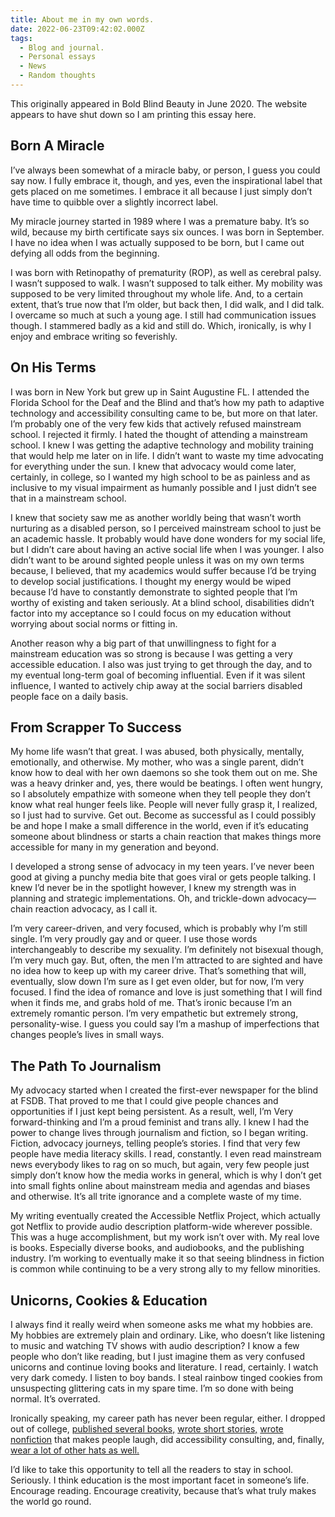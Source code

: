 ```yaml
---
title: About me in my own words.
date: 2022-06-23T09:42:02.000Z
tags:
  - Blog and journal.
  - Personal essays
  - News
  - Random thoughts
---
```


This originally appeared in Bold Blind Beauty in June 2020. The website appears to have shut down so I am printing this essay here.

## Born A Miracle

I’ve always been somewhat of a miracle baby, or person, I guess you could say now. I fully embrace it, though, and yes, even the inspirational label that gets placed on me sometimes. I embrace it all because I just simply don’t have time to quibble over a slightly incorrect label.

My miracle journey started in 1989 where I was a premature baby. It’s so wild, because my birth certificate says six ounces. I was born in September. I have no idea when I was actually supposed to be born, but I came out defying all odds from the beginning.

I was born with Retinopathy of prematurity (ROP), as well as cerebral palsy. I wasn’t supposed to walk. I wasn’t supposed to talk either. My mobility was supposed to be very limited throughout my whole life. And, to a certain extent, that’s true now that I’m older, but back then, I did walk, and I did talk. I overcame so much at such a young age. I still had communication issues though. I stammered badly as a kid and still do. Which, ironically, is why I enjoy and embrace writing so feverishly.

## On His Terms

I was born in New York but grew up in Saint Augustine FL. I attended the Florida School for the Deaf and the Blind and that’s how my path to adaptive technology and accessibility consulting came to be, but more on that later. I’m probably one of the very few kids that actively refused mainstream school. I rejected it firmly. I hated the thought of attending a mainstream school. I knew I was getting the adaptive technology and mobility training that would help me later on in life. I didn’t want to waste my time advocating for everything under the sun. I knew that advocacy would come later, certainly, in college, so I wanted my high school to be as painless and as inclusive to my visual impairment as humanly possible and I just didn’t see that in a mainstream school.

I knew that society saw me as another worldly being that wasn’t worth nurturing as a disabled person, so I perceived mainstream school to just be an academic hassle. It probably would have done wonders for my social life, but I didn’t care about having an active social life when I was younger. I also didn’t want to be around sighted people unless it was on my own terms because, I believed, that my academics would suffer because I’d be trying to develop social justifications. I thought my energy would be wiped because I’d have to constantly demonstrate to sighted people that I’m worthy of existing and taken seriously. At a blind school, disabilities didn’t factor into my acceptance so I could focus on my education without worrying about social norms or fitting in.

Another reason why a big part of that unwillingness to fight for a mainstream education was so strong is because I was getting a very accessible education. I also was just trying to get through the day, and to my eventual long-term goal of becoming influential. Even if it was silent influence, I wanted to actively chip away at the social barriers disabled people face on a daily basis.

## From Scrapper To Success

My home life wasn’t that great. I was abused, both physically, mentally, emotionally, and otherwise. My mother, who was a single parent, didn’t know how to deal with her own daemons so she took them out on me. She was a heavy drinker and, yes, there would be beatings. I often went hungry, so I absolutely empathize with someone when they tell people they don’t know what real hunger feels like. People will never fully grasp it, I realized, so I just had to survive. Get out. Become as successful as I could possibly be and hope I make a small difference in the world, even if it’s educating someone about blindness or starts a chain reaction that makes things more accessible for many in my generation and beyond.

I developed a strong sense of advocacy in my teen years. I’ve never been good at giving a punchy media bite that goes viral or gets people talking. I knew I’d never be in the spotlight however, I knew my strength was in planning and strategic implementations. Oh, and trickle-down advocacy—chain reaction advocacy, as I call it.

I’m very career-driven, and very focused, which is probably why I’m still single. I’m very proudly gay and or queer. I use those words interchangeably to describe my sexuality. I’m definitely not bisexual though, I’m very much gay. But, often, the men I’m attracted to are sighted and have no idea how to keep up with my career drive. That’s something that will, eventually, slow down I’m sure as I get even older, but for now, I’m very focused. I find the idea of romance and love is just something that I will find when it finds me, and grabs hold of me. That’s ironic because I’m an extremely romantic person. I’m very empathetic but extremely strong, personality-wise. I guess you could say I’m a mashup of imperfections that changes people’s lives in small ways.

## The Path To Journalism

My advocacy started when I created the first-ever newspaper for the blind at FSDB. That proved to me that I could give people chances and opportunities if I just kept being persistent. As a result, well, I’m Very forward-thinking and I’m a proud feminist and trans ally. I knew I had the power to change lives through journalism and fiction, so I began writing. Fiction, advocacy journeys, telling people’s stories. I find that very few people have media literacy skills. I read, constantly. I even read mainstream news everybody likes to rag on so much, but again, very few people just simply don’t know how the media works in general, which is why I don’t get into small fights online about mainstream media and agendas and biases and otherwise. It’s all trite ignorance and a complete waste of my time.

My writing eventually created the Accessible Netflix Project, which actually got Netflix to provide audio description platform-wide wherever possible. This was a huge accomplishment, but my work isn’t over with. My real love is books. Especially diverse books, and audiobooks, and the publishing industry. I’m working to eventually make it so that seeing blindness in fiction is common while continuing to be a very strong ally to my fellow minorities.

## Unicorns, Cookies & Education

I always find it really weird when someone asks me what my hobbies are. My hobbies are extremely plain and ordinary. Like, who doesn’t like listening to music and watching TV shows with audio description? I know a few people who don’t like reading, but I just imagine them as very confused unicorns and continue loving books and literature. I read, certainly. I watch very dark comedy. I listen to boy bands. I steal rainbow tinged cookies from unsuspecting glittering cats in my spare time. I’m so done with being normal. It’s overrated.

Ironically speaking, my career path has never been regular, either. I dropped out of college, [published several books,](/books) [wrote short stories,](/shorts) [wrote nonfiction](/writings) that makes people laugh, did accessibility consulting, and, finally, [wear a lot of other hats as well.](/resume)

I’d like to take this opportunity to tell all the readers to stay in school. Seriously. I think education is the most important facet in someone’s life. Encourage reading. Encourage creativity, because that’s what truly makes the world go round.
